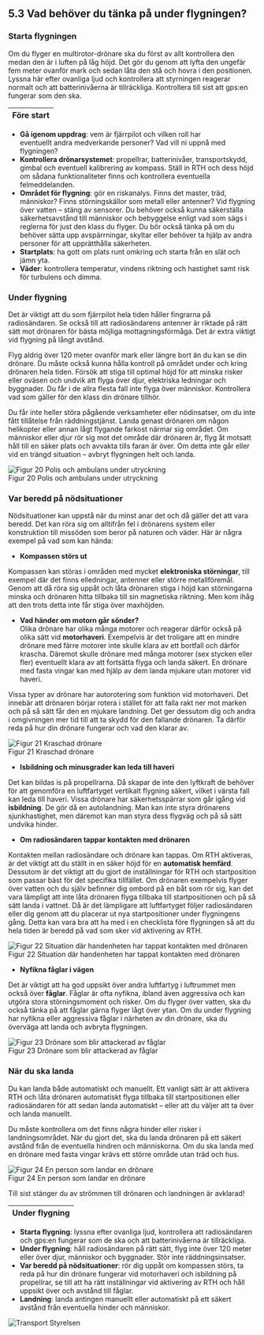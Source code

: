 ## 5.3 Vad behöver du tänka på under flygningen?

### Starta flygningen

Om du flyger en multirotor-drönare ska du först av allt kontrollera den medan den är i luften på låg höjd. Det gör du genom att lyfta den ungefär fem meter ovanför mark och sedan låta den stå och hovra i den positionen. Lyssna här efter ovanliga ljud och kontrollera att styrningen reagerar normalt och att batterinivåerna är tillräckliga. Kontrollera till sist att gps:en fungerar som den ska.

| Före start |
|---|
* **Gå igenom uppdrag**: vem är fjärrpilot och vilken roll har  
eventuellt andra medverkande personer? Vad vill ni uppnå med flygningen?
* **Kontrollera drönarsystemet**: propellrar, batterinivåer, transportskydd, gimbal och eventuell kalibrering av kompass. Ställ in RTH och dess höjd om sådana funktionaliteter finns och kontrollera eventuella felmeddelanden.
* **Området för flygning**: gör en riskanalys. Finns det master, träd, människor? Finns störningskällor som metall eller antenner? Vid flygning över vatten – stäng av sensorer. Du behöver också kunna säkerställa säkerhetsavstånd till människor och bebyggelse enligt vad som sägs i reglerna för just den klass du flyger. Du bör också tänka på om du behöver sätta upp avspärrningar, skyltar eller behöver ta hjälp av andra personer för att upprätthålla säkerheten.
* **Startplats**: ha gott om plats runt omkring och starta från en slät och jämn yta.
* **Väder**: kontrollera temperatur, vindens riktning och hastighet samt risk för turbulens och dimma.

### Under flygning

Det är viktigt att du som fjärrpilot hela tiden håller fingrarna på radiosändaren. Se också till att radiosändarens antenner är riktade på rätt sätt mot drönaren för bästa möjliga mottagningsförmåga. Det är extra viktigt vid flygning på långt avstånd.

Flyg aldrig över 120 meter ovanför mark eller längre bort än du kan se din drönare. Du måste också kunna hålla kontroll på området under och kring drönaren hela tiden. Försök att stiga till optimal höjd för att minska risker eller oväsen och undvik att flyga över djur, elektriska ledningar och byggnader. Du får i de allra flesta fall inte flyga över människor. Kontrollera vad som gäller för den klass din drönare tillhör.

Du får inte heller störa pågående verksamheter eller nödinsatser, om du inte fått tillåtelse från räddningstjänst. Landa genast drönaren om någon helikopter eller annan lågt flygande farkost närmar sig området. Om människor eller djur rör sig mot det område där drönaren är, flyg åt motsatt håll till en säker plats och avvakta tills faran är över. Om detta inte går eller vid en trängd situation – avbryt flygningen helt och landa.

![Figur 20 Polis och ambulans under utryckning](./A1A3_SE-sv/Figur_020.png)  
Figur 20 Polis och ambulans under utryckning

### Var beredd på nödsituationer

Nödsituationer kan uppstå när du minst anar det och då gäller det att vara beredd. Det kan röra sig om alltifrån fel i drönarens system eller konstruktion till missöden som beror på naturen och väder. Här är några exempel på vad som kan hända:

* **Kompassen störs ut**  

Kompassen kan störas i områden med mycket **elektroniska störningar**, till exempel där det finns elledningar, antenner eller större metallföremål. Genom att då röra sig uppåt och låta drönaren stiga i höjd kan störningarna minska och drönaren hitta tillbaka till sin magnetiska riktning. Men kom ihåg att den trots detta inte får stiga över maxhöjden.

* **Vad händer om motorn går sönder?**  
Olika drönare har olika många motorer och reagerar därför också på olika sätt vid **motorhaveri**. Exempelvis är det troligare att en mindre drönare med färre motorer inte skulle klara av ett bortfall och därför krascha. Däremot skulle drönare med många motorer (sex stycken eller fler) eventuellt klara av att fortsätta flyga och landa säkert. En drönare med fasta vingar kan med hjälp av dem landa mjukare utan motorer vid haveri.  

Vissa typer av drönare har autorotering som funktion vid motorhaveri. Det innebär att drönaren börjar rotera i stället för att falla rakt ner mot marken och på så sätt får den en mjukare landning. Det ger dessutom dig och andra i omgivningen mer tid till att ta skydd för den fallande drönaren. Ta därför reda på hur din drönare fungerar och vad den klarar av.

![Figur 21 Kraschad drönare](./A1A3_SE-sv/Figur_021.png)  
Figur 21 Kraschad drönare

* **Isbildning och minusgrader kan leda till haveri**  

Det kan bildas is på propellrarna. Då skapar de inte den lyftkraft de behöver för att genomföra en luftfartyget vertikalt flygning säkert, vilket i värsta fall kan leda till haveri. Vissa drönare har säkerhetsspärrar som går igång vid **isbildning**. De gör då en autolandning. Man kan inte styra drönarens sjunkhastighet, men däremot kan man styra dess flygväg och på så sätt undvika hinder.

* **Om radiosändaren tappar kontakten med drönaren**  

Kontakten mellan radiosändare och drönare kan tappas. Om RTH aktiveras, är det viktigt att du ställt in en säker höjd för en **automatisk hemfärd**.  
Dessutom är det viktigt att du gjort de inställningar för RTH och startposition som passar bäst för det specifika tillfället. Om drönaren exempelvis flyger över vatten och du själv befinner dig ombord på en båt som rör sig, kan det vara lämpligt att inte låta drönaren flyga tillbaka till startpositionen och på så sätt landa i vattnet. Då är det lämpligare att luftfartyget följer radiosändaren eller dig genom att du placerar ut nya startpositioner under flygningens gång. Detta kan vara bra att ha med i en checklista före flygningen så att du hela tiden är beredd på vad som sker vid aktivering av RTH.

![Figur 22 Situation där handenheten har tappat kontakten med drönaren](./A1A3_SE-sv/Figur_022.png)  
Figur 22 Situation där handenheten har tappat kontakten med drönaren

* **Nyfikna fåglar i vägen**

Det är viktigt att ha god uppsikt över andra luftfartyg i luftrummet men också över **fåglar**. Fåglar är ofta nyfikna, ibland även aggressiva och kan utgöra stora störningsmoment och risker. Om du flyger över vatten, ska du också tänka på att fåglar gärna flyger lågt över ytan. Om du under flygning har nyfikna eller aggressiva fåglar i närheten av din drönare, ska du överväga att landa och avbryta flygningen.

![Figur 23 Drönare som blir attackerad av fåglar](./A1A3_SE-sv/Figur_023.png)  
Figur 23 Drönare som blir attackerad av fåglar

### När du ska landa

Du kan landa både automatiskt och manuellt. Ett vanligt sätt är att aktivera RTH och låta drönaren automatiskt flyga tillbaka till startpositionen eller radiosändaren för att sedan landa automatiskt – eller att du väljer att ta över och landa manuellt.

Du måste kontrollera om det finns några hinder eller risker i landningsområdet. När du gjort det, ska du landa drönaren på ett säkert avstånd från de eventuella hindren och människorna. Om du ska landa med en drönare med fasta vingar krävs ett större område utan träd och hus.

![Figur 24 En person som landar en drönare](./A1A3_SE-sv/Figur_024.png)  
Figur 24 En person som landar en drönare

Till sist stänger du av strömmen till drönaren och landningen är avklarad!

| Under flygning|
|---|
* **Starta flygning**: lyssna efter ovanliga ljud, kontrollera att radiosändaren och gps:en fungerar som de ska och att batterinivåerna är tillräckliga.
* **Under flygning**: håll radiosändaren på rätt sätt, flyg inte över 120 meter eller över djur, människor och byggnader. Stör inte räddningsinsatser.
* **Var beredd på nödsituationer**: rör dig uppåt om kompassen störs, ta reda på hur din drönare fungerar vid motorhaveri och isbildning på propellrar, se till att ha rätt inställningar vid aktivering av RTH och håll uppsikt över och avstånd till fåglar.
* **Landning**: landa antingen manuellt eller automatiskt på ett säkert avstånd från eventuella hinder och människor.

![Transport Styrelsen](./images/Logga.png)  
